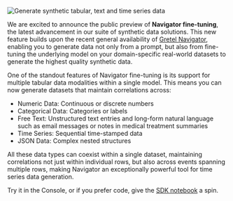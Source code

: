 ![Generate synthetic tabular, text and time series data](https://blueprints.gretel.cloud/use_cases/images/navigator-ft-hero.png "Generate synthetic tabular, text and time series data")

We are excited to announce the public preview of **Navigator fine-tuning**, the latest advancement in our suite of synthetic data solutions. This new feature builds upon the recent general availability of [Gretel Navigator](https://console.gretel.ai/navigator), enabling you to generate data not only from a prompt, but also from fine-tuning the underlying model on your domain-specific real-world datasets to generate the highest quality synthetic data.

One of the standout features of Navigator fine-tuning is its support for multiple tabular data modalities within a single model. This means you can now generate datasets that maintain correlations across:
- Numeric Data: Continuous or discrete numbers
- Categorical Data: Categories or labels
- Free Text: Unstructured text entries and long-form natural language such as email messages or notes in medical treatment summaries
- Time Series: Sequential time-stamped data
- JSON Data: Complex nested structures

All these data types can coexist within a single dataset, maintaining correlations not just within individual rows, but also across events spanning multiple rows, making Navigator  an exceptionally powerful tool for time series data generation.

Try it in the Console, or if you prefer code, give the [SDK notebook](https://colab.research.google.com/github/gretelai/gretel-blueprints/blob/main/docs/notebooks/demo/navigator-fine-tuning-intro-tutorial.ipynb) a spin. 
